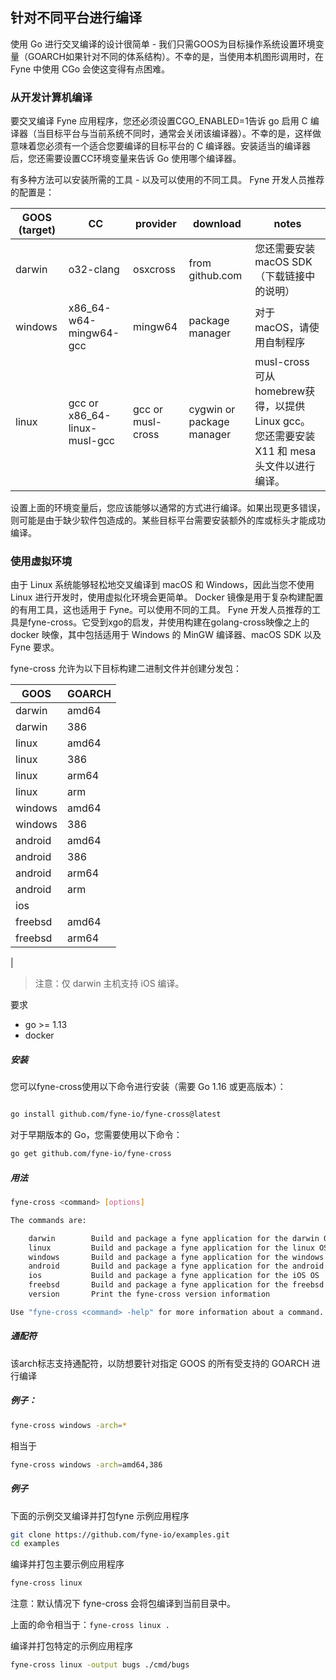 ## 针对不同平台进行编译

使用 Go 进行交叉编译的设计很简单 - 我们只需GOOS为目标操作系统设置环境变量（GOARCH如果针对不同的体系结构）。不幸的是，当使用本机图形调用时，在 Fyne 中使用 CGo 会使这变得有点困难。

### 从开发计算机编译

要交叉编译 Fyne 应用程序，您还必须设置CGO_ENABLED=1告诉 go 启用 C 编译器（当目标平台与当前系统不同时，通常会关闭该编译器）。不幸的是，这样做意味着您必须有一个适合您要编译的目标平台的 C
编译器。安装适当的编译器后，您还需要设置CC环境变量来告诉 Go 使用哪个编译器。

有多种方法可以安装所需的工具 - 以及可以使用的不同工具。 Fyne 开发人员推荐的配置是：

| GOOS (target) | CC | provider | download | notes |
|-------|-------|-------|-------|-------|
| darwin | o32-clang | osxcross |from github.com |您还需要安装 macOS SDK（下载链接中的说明） |
| windows |x86_64-w64-mingw64-gcc    | mingw64 |package manager |对于 macOS，请使用自制程序 |
| linux |gcc or x86_64-linux-musl-gcc | gcc or musl-cross |cygwin or package manager |musl-cross 可从homebrew获得，以提供 Linux gcc。您还需要安装 X11 和 mesa 头文件以进行编译。 |

设置上面的环境变量后，您应该能够以通常的方式进行编译。如果出现更多错误，则可能是由于缺少软件包造成的。某些目标平台需要安装额外的库或标头才能成功编译。

### 使用虚拟环境

由于 Linux 系统能够轻松地交叉编译到 macOS 和 Windows，因此当您不使用 Linux 进行开发时，使用虚拟化环境会更简单。 Docker 镜像是用于复杂构建配置的有用工具，这也适用于 Fyne。可以使用不同的工具。
Fyne 开发人员推荐的工具是fyne-cross。它受到xgo的启发，并使用构建在golang-cross映像之上的docker 映像，其中包括适用于 Windows 的 MinGW 编译器、macOS SDK 以及 Fyne 要求。

fyne-cross 允许为以下目标构建二进制文件并创建分发包：

| GOOS         | GOARCH | 
|--------------|--------|
| darwin    | amd64  |
| darwin    | 386    |
| linux    | amd64  |
| linux    | 386    |
| linux|    arm64  |
| linux    | arm    |
| windows    | amd64 |
| windows|    386  |
| android    | amd64 |
| android    | 386  |
| android|    arm64 |
| android    | arm  |
| ios       |       |
| freebsd    | amd64 |
| freebsd    | arm64 |
|
> 注意：仅 darwin 主机支持 iOS 编译。

要求
- go >= 1.13
- docker

##### 安装
您可以fyne-cross使用以下命令进行安装（需要 Go 1.16 或更高版本）：
```bash

go install github.com/fyne-io/fyne-cross@latest
```
对于早期版本的 Go，您需要使用以下命令：
```bash
go get github.com/fyne-io/fyne-cross
```
#####  用法

```bash 
fyne-cross <command> [options]

The commands are:

	darwin        Build and package a fyne application for the darwin OS
	linux         Build and package a fyne application for the linux OS
	windows       Build and package a fyne application for the windows OS
	android       Build and package a fyne application for the android OS
	ios           Build and package a fyne application for the iOS OS
	freebsd       Build and package a fyne application for the freebsd OS
	version       Print the fyne-cross version information

Use "fyne-cross <command> -help" for more information about a command.

```

#####  通配符
该arch标志支持通配符，以防想要针对指定 GOOS 的所有受支持的 GOARCH 进行编译

##### 例子：
```bash 
fyne-cross windows -arch=*
```
相当于
```bash 
fyne-cross windows -arch=amd64,386
```
#####  例子
下面的示例交叉编译并打包fyne 示例应用程序
```bash 
git clone https://github.com/fyne-io/examples.git
cd examples
```

编译并打包主要示例应用程序
```bash 
fyne-cross linux
```
注意：默认情况下 fyne-cross 会将包编译到当前目录中。

上面的命令相当于：`fyne-cross linux .`

编译并打包特定的示例应用程序
```bash 
fyne-cross linux -output bugs ./cmd/bugs
```
